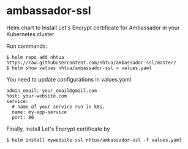 # ambassador-ssl
Helm chart to Install Let's Encrypt certificate for Ambassador in your Kubernetes cluster

Run commands:

```
$ helm repo add nhtua https://raw.githubusercontent.com/nhtua/ambassador-ssl/master/
$ helm show values nhtua/ambassador-ssl > values.yaml
```

You need to update configurations in values.yaml

```
admin_email: your_email@gmail.com
host: your-website.com
service:
  # name of your service run in k8s.
  name: my-app-service
  port: 80
```

Finally, install Let's Encrypt certificate by
```
$ helm install mywebsite-ssl nhtua/ambassador-ssl -f values.yaml
```
